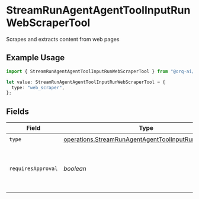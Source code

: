 # StreamRunAgentAgentToolInputRunWebScraperTool

Scrapes and extracts content from web pages

## Example Usage

```typescript
import { StreamRunAgentAgentToolInputRunWebScraperTool } from "@orq-ai/node/models/operations";

let value: StreamRunAgentAgentToolInputRunWebScraperTool = {
  type: "web_scraper",
};
```

## Fields

| Field                                                                                                                        | Type                                                                                                                         | Required                                                                                                                     | Description                                                                                                                  |
| ---------------------------------------------------------------------------------------------------------------------------- | ---------------------------------------------------------------------------------------------------------------------------- | ---------------------------------------------------------------------------------------------------------------------------- | ---------------------------------------------------------------------------------------------------------------------------- |
| `type`                                                                                                                       | [operations.StreamRunAgentAgentToolInputRunAgentsType](../../models/operations/streamrunagentagenttoolinputrunagentstype.md) | :heavy_check_mark:                                                                                                           | N/A                                                                                                                          |
| `requiresApproval`                                                                                                           | *boolean*                                                                                                                    | :heavy_minus_sign:                                                                                                           | Whether this tool requires approval before execution                                                                         |